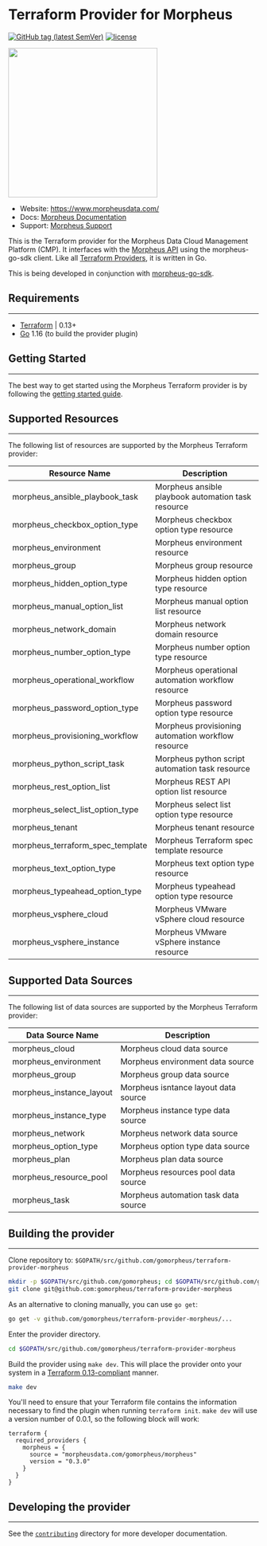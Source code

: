 # Terraform Provider for Morpheus

[![GitHub tag (latest SemVer)](https://img.shields.io/github/v/tag/gomorpheus/terraform-provider-morpheus?label=release)](https://github.com/gomorpheus/terraform-provider-morpheus/releases) [![license](https://img.shields.io/github/license/gomorpheus/terraform-provider-morpheus.svg)]()

<img src="https://morpheusdata.com/wp-content/uploads/2020/04/morpheus-logo-v2.svg" width="300px">

- Website: https://www.morpheusdata.com/
- Docs: [Morpheus Documentation](https://docs.morpheusdata.com)
- Support: [Morpheus Support](https://support.morpheusdata.com)


This is the Terraform provider for the Morpheus Data Cloud Management Platform (CMP). It interfaces with the [Morpheus API](https://apidocs.morpheusdata.com/) using the morpheus-go-sdk client. Like all [Terraform Providers](https://github.com/terraform-providers/), it is written in Go.

This is being developed in conjunction with [morpheus-go-sdk](https://github.com/gomorpheus/morpheus-go-sdk).  

## Requirements
------------

* [Terraform](https://www.terraform.io/) | 0.13+
* [Go](https://golang.org/dl/) 1.16 (to build the provider plugin)


## Getting Started
---------------------

The best way to get started using the Morpheus Terraform provider is by following the [getting started guide](docs/guides/getting_started.md).

## Supported Resources
----------------------

The following list of resources are supported by the Morpheus Terraform provider:

| Resource Name | Description |
|------|---------------|
| morpheus_ansible_playbook_task | Morpheus ansible playbook automation task resource |
| morpheus_checkbox_option_type | Morpheus checkbox option type resource |
| morpheus_environment | Morpheus environment resource |
| morpheus_group | Morpheus group resource |
| morpheus_hidden_option_type | Morpheus hidden option type resource |
| morpheus_manual_option_list | Morpheus manual option list resource |
| morpheus_network_domain | Morpheus network domain resource |
| morpheus_number_option_type | Morpheus number option type resource |
| morpheus_operational_workflow | Morpheus operational automation workflow resource |
| morpheus_password_option_type | Morpheus password option type resource |
| morpheus_provisioning_workflow | Morpheus provisioning automation workflow resource |
| morpheus_python_script_task | Morpheus python script automation task resource |
| morpheus_rest_option_list | Morpheus REST API option list resource |
| morpheus_select_list_option_type | Morpheus select list option type resource |
| morpheus_tenant | Morpheus tenant resource |
| morpheus_terraform_spec_template | Morpheus Terraform spec template resource |
| morpheus_text_option_type | Morpheus text option type resource |
| morpheus_typeahead_option_type | Morpheus typeahead option type resource |
| morpheus_vsphere_cloud | Morpheus VMware vSphere cloud resource |
| morpheus_vsphere_instance | Morpheus VMware vSphere instance resource |

## Supported Data Sources
----------------------

The following list of data sources are supported by the Morpheus Terraform provider:

| Data Source Name | Description |
|------------------|-------------|
| morpheus_cloud | Morpheus cloud data source |
| morpheus_environment | Morpheus environment data source|
| morpheus_group | Morpheus group data source |
| morpheus_instance_layout | Morpheus isntance layout data source |
| morpheus_instance_type | Morpheus instance type data source |
| morpheus_network | Morpheus network data source |
| morpheus_option_type | Morpheus option type data source |
| morpheus_plan | Morpheus plan data source |
| morpheus_resource_pool | Morpheus resources pool data source |
| morpheus_task | Morpheus automation task data source |

## Building the provider
-------------------------

Clone repository to: `$GOPATH/src/github.com/gomorpheus/terraform-provider-morpheus`

```sh
mkdir -p $GOPATH/src/github.com/gomorpheus; cd $GOPATH/src/github.com/gomorpheus
git clone git@github.com:gomorpheus/terraform-provider-morpheus
```

As an alternative to cloning manually, you can use `go get`:

```sh
go get -v github.com/gomorpheus/terraform-provider-morpheus/...
```

Enter the provider directory.

```sh
cd $GOPATH/src/github.com/gomorpheus/terraform-provider-morpheus
```

Build the provider using `make dev`. This will place the provider onto your system in a [Terraform 0.13-compliant](https://www.terraform.io/upgrade-guides/0-13.html#in-house-providers) manner.

```bash
make dev
```

You'll need to ensure that your Terraform file contains the information necessary to find the plugin when running `terraform init`. `make dev` will use a version number of 0.0.1, so the following block will work:

```hcl
terraform {
  required_providers {
    morpheus = {
      source = "morpheusdata.com/gomorpheus/morpheus"
      version = "0.3.0"
    }
  }
}
```

## Developing the provider
-------------------------

See the [`contributing`](contributing/) directory for more developer documentation.
